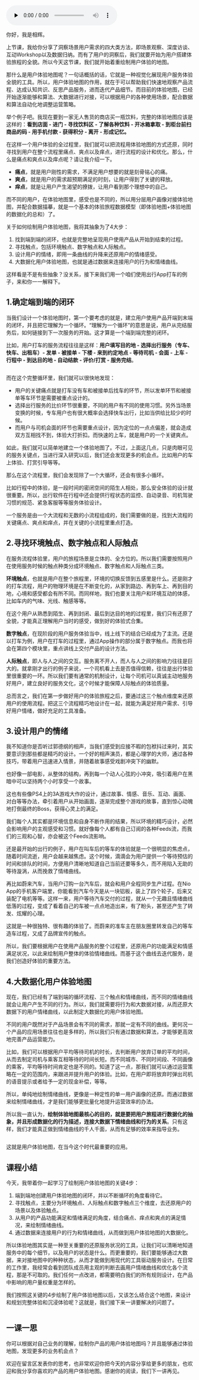 <audio id="audio" title="15｜构建用户体验地图的4个关键步骤" controls="" preload="none"><source id="mp3" src="https://static001.geekbang.org/resource/audio/8a/3c/8a96e7bb10dfaf0887d73d06c72dcd3c.mp3"></audio>

你好，我是相辉。

上节课，我给你分享了洞察场景用户需求的四大类方法，即场景观察、深度访谈、互动Workshop以及数据归纳。而有了用户的洞察后，我们就要开始为用户搭建体验旅程的全貌。所以今天这节课，我们就开始着重绘制用户体验的地图。

那什么是用户体验地图呢？一句话概括的话，它就是一种视觉化展现用户服务体验全貌的工具。所以，用户体验地图的作用，就在于可以帮助我们快速地观察产品流程、达成认知共识、反思产品服务，进而迭代产品细节。而目前的体验地图，已经开始逐渐能够和算法、大数据进行对接，可以根据用户的各种使用场景，配合数据和算法自动化地调整运营策略。

举个例子吧。我现在要到一家无人售货的商店买一瓶饮料，完整的体验地图应该是这样的：**看到店面 - 进门 - 寻找饮料区 - 了解各种饮料 - 开冰箱拿取 - 到柜台前扫商品的码 - 用手机付款 - 获得积分 - 离开 - 形成记忆。**

在这样一个用户体验的全过程里，我们就可以把流程用体验地图的方式还原，同时寻找到用户在整个流程里痛点、爽点以及痒点，进行流程的设计和优化。那么，什么是痛点和爽点以及痒点呢？请让我介绍一下。

- **痛点**，就是用户刚性的需求，不满足用户想要的就是刻骨铭心的痛。
- **爽点**，就是用户的需求超预期满足的时刻，让用户得到了关键的释放。
- **痒点**，就是让用户产生渴望的撩拨，让用户看到那个理想中的自己。

而不同的用户，在体验地图里，感受也是不同的，所以用分层用户画像对接体验地图，并配合数据描摹，就是一个基本的体验旅程数据模型（即体验地图+体验地图的数据化的总和）了。

关于如何绘制用户体验地图，我将其抽象为了4大步：

1. 找到端到端的闭环，也就是完整地呈现用户使用产品从开始到结束的过程。
1. 寻找触点，包括环境触点、数字触点和人际触点。
1. 设计用户的情绪，即用一条曲线的升降来还原用户的情绪感受。
1. 大数据化用户体验地图，也就是通过数据来连接用户的行为和情绪曲线。

这样看是不是有些抽象？没关系，接下来我们用一个咱们使用出行App打车的例子，来和你一一解释下。

## 1.确定端到端的闭环

当我们设计一个体验地图时，第一个要考虑的就是，建立用户使用产品开端到末端的闭环，并且把它理解为一个循环。“理解为一个循环”的意思是说，用户从完结服务后，如何链接到下一次服务的开始。这才算是一个端到端完整的闭环。

比如，用户打车的服务流程往往是这样：**用户填写目的地 - 选择出行服务（专车、快车、出租车）- 发单 - 被接单 - 下楼 - 来到约定地点 - 等待司机 - 会面 - 上车 - 行程中 - 到达目的地 - 自动结款 - 评价/打赏 - 服务完结**。

<img src="https://static001.geekbang.org/resource/image/95/14/95d958dd9b628bfed64d1d299be6f714.jpg" alt="">

而在这个完整循环里，我们就可以很快地发现：

- 用户的关键痛点就是打车没有车和被接单后找车的环节，所以发单环节和被接单等车环节是需要被重点设计的。
- 选择出行服务的比价环节很重要，不同的用户有不同的使用习惯。另外当场景变换的时候，专车用户也有很大概率会选择快车出行，比如当供给比较少的时候。
- 而用户与司机会面的环节也需要重点设计，因为定位的一点点偏差，就会造成双方互相找不到，体验大打折扣。而快速的上车，就是用户的一个关键爽点。

如此，我们就可以简单地建立一个体验地图了。不过，上面这几点，只是肉眼可见的服务关键点，当进行深入研究以后，我们还会发现更多的机会点。比如用户的车上体验、打赏引导等等。

那么在这个流程里，我们会发现除了一个大循环，还会有很多小循环。

比如行程中的体验，是一段时间的密闭空间的陌生人相处，那么安全体验的设计就很重要。所以，出行软件在行程中还会提供行程状态的监控、自动录音、司机驾驶习惯的规范、紧急客服等等服务体验设计。

一个服务是由一个大流程和无数的小流程组成的，我们需要做的是，找到大流程的关键痛点、爽点和痒点，并在关键的小流程里重点打造。

## 2.寻找环境触点、数字触点和人际触点

在服务流程体验里，用户的旅程场景是立体的、全方位的。所以我们需要按照用户在使用服务时候的触点种类分成环境触点、数字触点和人际触点三类。

**环境触点**，也就是用户在整个旅程里，环境的切换反馈到五感里是什么。还是刚才的打车流程，用户的物理环境是在不断变化的，从家到路边、再到车上、再到目的地，心境和感受都会有所不同。而同样地，我们也要关注用户和环境互动的体感，比如车内的气味、光线、触感等等。

在这个用户从熟悉到陌生、再到封闭、最后到达目的地的过程里，我们只有还原了全貌，才能真正理解用户当时的感受，做到好的体验式合集。

**数字触点**，在现阶段的用户服务体验当中，线上线下的结合已经成为了主流。还是以打车为例，用户在打车的过程里，通过App操作的部分属于数字触点。而我也将会在第四个模块里，重点讲线上交付产品的设计方法。

**人际触点**，即人与人之间的交互。服务离不开人，而人与人之间的影响力往往是巨大的。就拿刚才出行的例子来说，一个司机看上去是否值得信赖，往往是出行体验里很重要的一环。所以我们要有通常的机制设计，让每个司机可以真诚主动地服务好用户，建立良好的服务文化，这个时候才能保障人际触点的体验质量。

总而言之，我们在第一步做好用户的体验旅程之后，要通过这三个触点维度来还原用户的使用流程。把这三个流程精巧地设计在一起，就能为满足好用户需求、引导好用户情绪，做好充足的工具准备。

## 3.设计用户的情绪

我不知道你是否听过郭德纲的相声，当我们感受到应接不暇的包袱抖过来时，其实要意识到那些都是精巧的设计。一个好的相声演员，都是心理学的大师，通过各种技巧，带着用户迅速进入情景，并随着故事感受戏剧冲突下的幽默。

也好像一部电影，从整体的结构，再到每一个动人心弦的小冲突，吸引着用户在黑暗中可以坚持两个小时享受一个故事。

这也有些像PS4上的3A游戏大作的设计，通过故事、情感、音乐、互动、画面、对白等等办法，牵引着用户从开始画面，逐渐完成整个游戏的故事，直到惊心动魄地打倒最终的Boss，获得心灵上的满足。

我们每个人其实都是环境信息和自身不断作用的结果，所以环境的精巧设计，必然会影响用户的主观感受和习惯。就好像每个人都有自己订阅的各种Feeds流，而我们的三观和心智，亦会被这个Feeds流影响。

还是最开始的出行的例子，用户在叫车后的等车的体验就是一个很明显的焦虑点，随着时间流逝，用户会越来越焦虑。这个时候，滴滴会为用户提供一个等待预估的时间和排队的时间，方便用户清晰地知道自己当前还要等多久，而不用陷入无助的等待漩涡，从而挽救了情绪曲线。

再比如蔚来汽车，当用户订购一台汽车后，就会和用户全程同步生产过程。在Nio App的手机客户端里，你能看到汽车今天是从一块铝板，装上了四个轮子，后来又装配了电机等等。这样一来，用户等待汽车交付的过程，就从一个无趣且情绪曲线低落的过程，变成了看着自己的车被一点点地造出来，有了盼头，甚至还产生了转发、炫耀的心理。

这就是一种很独特、很有趣的体验了。而蔚来的准车主在朋友圈里转发自己的等车造车过程，又成了品牌宣传的触点。

所以，我们要根据用户在使用产品服务的整个过程里，还原用户的功能满足和情感满足状况，以此来绘制用户整体的体验情绪曲线。而基于这个曲线去迭代服务，是我们创造好体验的重要方法。

## 4.大数据化用户体验地图

现在，我们已经有了端到端的循环流程、三个触点和情绪曲线，而不同的情绪曲线就会让用户产生不同的行为。所以，我们就需要将行为和大数据对接，从而还原大数据下的用户情绪曲线，以此制定大数据化的用户体验地图。

不同的用户既然对于产品场景会有不同的需求，那就一定有不同的曲线。更何况一个产品的应用场景往往也是多样的，所以我们只有通过数据和算法，才能够更高效地完善产品运营能力。

比如，我们可以根据用户平均等待司机的时长，去判断用户放弃订单的平均时间，从而去制定司机与乘客互相等待的时间长短。而不同城市、不同时间段、不同画像的乘客，平均等待时间肯定也是不同的。知道了这一点，那我们就可以通过运营策略在一定的范围内，来跟进并提升用户的体验。比如，在用户即将放弃时弹出司机的语音提示或者给予一定的现金补偿，等等。

所以，单纯地绘制情绪曲线，更像是一种定性的单一用户画像的还原。而通过数据来绘制情绪曲线，才是我们能够更批量化地提升运营效率的办法。

所以我一直认为，**绘制体验地图最核心的目的，就是要把用户旅程进行数据化的抽象，并且形成数据化的行为描述，连接大数据下情绪曲线和行为的关系**。只有这样，我们才能真正做到情绪曲线的千人千面，从而有足够的效率来指导业务。

<img src="https://static001.geekbang.org/resource/image/31/dd/31a1bd386aeb0df7dc2c9c51fa81ccdd.jpg" alt="">

这就是用户体验地图，在当今这个时代最重要的应用。

## 课程小结

今天，我带着你一起学习了绘制用户体验地图的关键4步：

1. 端到端地创建用户体验地图的闭环，并以不断循环的角度看待它。
1. 寻找触点，主要分为环境触点、人际触点和数字触点三个维度，去还原用户的场景以及体验触点。
1. 从用户的产品功能满足和情绪满足的角度，结合痛点、痒点和爽点的满足情况，来绘制情绪曲线。
1. 通过数据来连接用户的行为和情绪曲线，从而做到用户体验地图的大数据化。

所以体验地图其实是一种至关重要的还原服务状况的工具，让我们可以清晰地知道服务中的每个细节，以及用户的状态是什么。而更重要的，我们要能够通过大数据，来对接地图中的种种状态，从而才能做到用现代的工具驱动服务设计。在日常的工作里，我经常会看到团队成员用主观的判断去画用户情绪曲线和优化各个流程，那是不可取的。我们任何一点改进，都需要明白我们的所有规则设计，在产品中影响的用户量权重是怎样的。

我们按照这关键的4步绘制了用户体验地图以后，又该怎么结合这个地图，来设计和规划完整体验和沉浸体验呢？这就是，我们接下来一讲要解决的问题了。

<img src="https://static001.geekbang.org/resource/image/6b/9c/6b8fb10bdca74e89f6f203f91f7db89c.jpg" alt="">

## 一课一思

你可以根据对自己业务的理解，绘制你产品的用户体验地图吗？并且能够通过体验地图，发现更多的业务机会点？

欢迎在留言区发表你的思考，也非常欢迎你把今天的内容分享给更多的朋友，也欢迎和我分享你喜欢的产品的用户体验地图。感谢你的阅读，我们下一讲再见。
